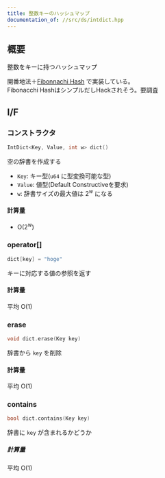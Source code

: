```yaml
---
title: 整数キーのハッシュマップ
documentation_of: //src/ds/intdict.hpp
---
```


## 概要

整数をキーに持つハッシュマップ

開番地法＋[Fibonnachi Hash](https://en.wikipedia.org/wiki/Hash_function#Fibonacci_hashing) で実装している。  
Fibonacchi HashはシンプルだしHackされそう。要調査

## I/F

### コンストラクタ

```cpp
IntDict<Key, Value, int w> dict()
```

空の辞書を作成する

- `Key`: キー型(`u64` に型変換可能な型)
- `Value`: 値型(Default Constructiveを要求)
- `w`: 辞書サイズの最大値は $2^w$ になる

#### 計算量

- $\mathrm{O}(2^w)$

### operator[]

```cpp
dict[key] = "hoge"
```

キーに対応する値の参照を返す  

#### 計算量

平均 $\mathrm{O}(1)$

### erase

```cpp
void dict.erase(Key key)
```

辞書から `key` を削除

#### 計算量

平均 $\mathrm{O}(1)$

### contains

```cpp
bool dict.contains(Key key)
```

辞書に `key` が含まれるかどうか

##### 計算量

平均 $\mathrm{O}(1)$
